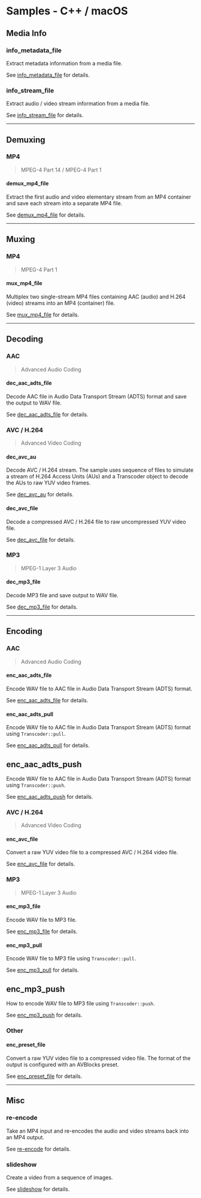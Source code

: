 # Samples - C++ / macOS

## Media Info

### info_metadata_file

Extract metadata information from a media file.   

See [info_metadata_file](./info_metadata_file) for details.

### info_stream_file

Extract audio / video stream information from a media file.   

See [info_stream_file](./info_stream_file) for details.

---

## Demuxing

### MP4 

> MPEG-4 Part 14 / MPEG-4 Part 1

#### demux_mp4_file

Extract the first audio and video elementary stream from an MP4 container and save each stream into a separate MP4 file.

See [demux_mp4_file](./demux_mp4_file) for details.

---

## Muxing

### MP4 

> MPEG-4 Part 1

#### mux_mp4_file

Multiplex two single-stream MP4 files containing AAC (audio) and H.264 (video) streams into an MP4 (container) file.

See [mux_mp4_file](./demux_mp4_file) for details.

---

## Decoding

### AAC 

> Advanced Audio Coding

#### dec_aac_adts_file

Decode AAC file in Audio Data Transport Stream (ADTS) format and save the output to WAV file.

See [dec_aac_adts_file](./dec_aac_adts_file) for details.

### AVC / H.264 

> Advanced Video Coding

#### dec_avc_au

Decode AVC / H.264 stream. The sample uses sequence of files to simulate a stream of H.264 Access Units (AUs) and a Transcoder object to decode the AUs to raw YUV video frames.    

See [dec_avc_au](./dec_avc_au) for details.

#### dec_avc_file

Decode a compressed AVC / H.264 file to raw uncompressed YUV video file.       

See [dec_avc_file](./dec_avc_file) for details.

### MP3

> MPEG-1 Layer 3 Audio

#### dec_mp3_file

Decode MP3 file and save output to WAV file.

See [dec_mp3_file](./dec_mp3_file) for details.

---

## Encoding

### AAC 

> Advanced Audio Coding

#### enc_aac_adts_file

Encode WAV file to AAC file in Audio Data Transport Stream (ADTS) format.

See [enc_aac_adts_file](./enc_aac_adts_file) for details.

#### enc_aac_adts_pull

Encode WAV file to AAC file in Audio Data Transport Stream (ADTS) format using `Transcoder::pull`.

See [enc_aac_adts_pull](./enc_aac_adts_pull) for details.

## enc_aac_adts_push

Encode WAV file to AAC file in Audio Data Transport Stream (ADTS) format using `Transcoder::push`.

See [enc_aac_adts_push](./enc_aac_adts_push) for details.

### AVC / H.264 

> Advanced Video Coding

#### enc_avc_file

Convert a raw YUV video file to a compressed AVC / H.264 video file.  

See [enc_avc_file](./enc_avc_file) for details.

### MP3 

> MPEG-1 Layer 3 Audio

#### enc_mp3_file

Encode WAV file to MP3 file.

See [enc_mp3_file](./enc_mp3_file) for details.

#### enc_mp3_pull

Encode WAV file to MP3 file using `Transcoder::pull`.

See [enc_mp3_pull](./enc_mp3_pull) for details.

## enc_mp3_push

How to encode WAV file to MP3 file using `Transcoder::push`.

See [enc_mp3_push](./enc_mp3_push) for details.

### Other 

#### enc_preset_file

Convert a raw YUV video file to a compressed video file. The format of the output is configured with an AVBlocks preset.

See [enc_preset_file](./enc_preset_file) for details.

---

## Misc

### re-encode

Take an MP4 input and re-encodes the audio and video streams back into an MP4 output. 

See [re-encode](./re-encode) for details.

### slideshow

Create a video from a sequence of images.

See [slideshow](./slideshow) for details.
